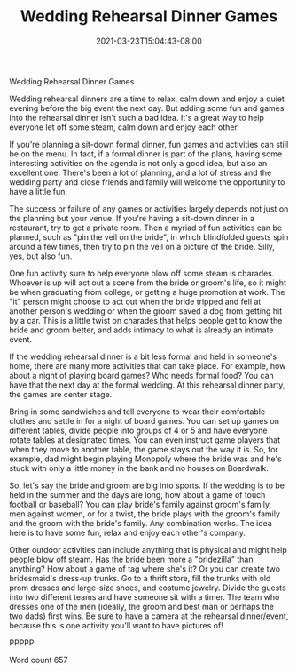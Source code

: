 ﻿---
title: "Wedding Rehearsal Dinner Games"
date: 2021-03-23T15:04:43-08:00
description: "Wedding Games & Activities Tips for Web Success"
featured_image: "/images/Wedding Games & Activities.jpg"
tags: ["Wedding Games & Activities"]
---

Wedding Rehearsal Dinner Games

Wedding rehearsal dinners are a time to relax, calm down and enjoy a quiet evening before the big event the next day. But adding some fun and games into the rehearsal dinner isn't such a bad idea. It's a great way to help everyone let off some steam, calm down and enjoy each other.

If you're planning a sit-down formal dinner, fun games and activities can still be on the menu. In fact, if a formal dinner is part of the plans, having some interesting activities on the agenda is not only a good idea, but also an excellent one. There's been a lot of planning, and a lot of stress and the wedding party and close friends and family will welcome the opportunity to have a little fun.

The success or failure of any games or activities largely depends not just on the planning but your venue. If you're having a sit-down dinner in a restaurant, try to get a private room. Then a myriad of fun activities can be planned, such as "pin the veil on the bride", in which blindfolded guests spin around a few times, then try to pin the veil on a picture of the bride. Silly, yes, but also fun.

One fun activity sure to help everyone blow off some steam is charades. Whoever is up will act out a scene from the bride or groom's life, so it might be when graduating from college, or getting a huge promotion at work. The "it" person might choose to act out when the bride tripped and fell at another person's wedding or when the groom saved a dog from getting hit by a car. This is a little twist on charades that helps people get to know the bride and groom better, and adds intimacy to what is already an intimate event. 

If the wedding rehearsal dinner is a bit less formal and held in someone's home, there are many more activities that can take place. For example, how about a night of playing board games? Who needs formal food? You can have that the next day at the formal wedding. At this rehearsal dinner party, the games are center stage. 

Bring in some sandwiches and tell everyone to wear their comfortable clothes and settle in for a night of board games. You can set up games on different tables, divide people into groups of 4 or 5 and have everyone rotate tables at designated times. You can even instruct game players that when they move to another table, the game stays out the way it is.  So, for example, dad might begin playing Monopoly where the bride was and he's stuck with only a little money in the bank and no houses on Boardwalk.

So, let's say the bride and groom are big into sports. If the wedding is to be held in the summer and the days are long, how about a game of touch football or baseball? You can play bride's family against groom's family, men against women, or for a twist, the bride plays with the groom's family and the groom with the bride's family. Any combination works. The idea here is to have some fun, relax and enjoy each other's company.

Other outdoor activities can include anything that is physical and might help people blow off steam. Has the bride been more a "bridezilla" than anything? How about a game of tag where she's it? Or you can create two bridesmaid's dress-up trunks. Go to a thrift store, fill the trunks with old prom dresses and large-size shoes, and costume jewelry. Divide the guests into two different teams and have someone sit with a timer. The team who dresses one of the men (ideally, the groom and best man or perhaps the two dads) first wins. Be sure to have a camera at the rehearsal dinner/event, because this is one activity you'll want to have pictures of!

PPPPP

Word count 657







